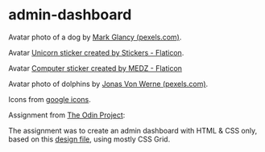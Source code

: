 # admin-dashboard

Avatar photo of a dog by <a href="https://www.pexels.com/pl-pl/zdjecie/boston-terrier-w-kostiumie-jednorozca-1564506/">Mark Glancy (pexels.com)</a>.

Avatar <a href="https://www.flaticon.com/free-stickers/unicorn" title="unicorn stickers">Unicorn sticker created by Stickers - Flaticon</a>.

Avatar <a href="https://www.flaticon.com/free-stickers/computer" title="computer stickers">Computer sticker created by MEDZ - Flaticon</a>

Avatar photo of dolphins by <a href="https://www.pexels.com/pl-pl/zdjecie/delfiny-wyskakujace-z-oceanu-3354346/">Jonas Von Werne (pexels.com)</a>.

Icons from <a href="https://fonts.google.com/icons">google icons</a>.


Assignment from <a href="https://www.theodinproject.com">The Odin Project</a>:

The assignment was to create an admin dashboard with HTML & CSS only, based on this <a href="https://cdn.statically.io/gh/TheOdinProject/curriculum/43cc6ab69fdfbef40d431a65677d2144668930ac/intermediate_html_css/grid/project_admin_dashboard/imgs/dashboard-project.png">design file</a>, using mostly CSS Grid.